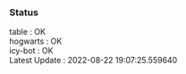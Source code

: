 ### Status


table : OK  
hogwarts : OK  
icy-bot : OK  
Latest Update : 2022-08-22 19:07:25.559640
